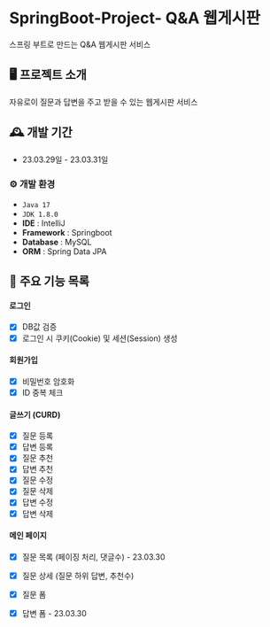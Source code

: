 # SpringBoot-Project- Q&A 웹게시판
스프링 부트로 만드는 Q&A 웹게시판 서비스


## 🖥️ 프로젝트 소개 
자유로이 질문과 답변을 주고 받을 수 있는 웹게시판 서비스

## 🕰️ 개발 기간
* 23.03.29일 - 23.03.31일

### ⚙️ 개발 환경
- `Java 17`
- `JDK 1.8.0`
- **IDE** : IntelliJ
- **Framework** : Springboot
- **Database** : MySQL
- **ORM** : Spring Data JPA

## 📌 주요 기능 목록
#### 로그인 
- [x] DB값 검증
- [x] 로그인 시 쿠키(Cookie) 및 세션(Session) 생성
#### 회원가입
- [x] 비밀번호 암호화
- [x] ID 중복 체크
#### 글쓰기 (CURD)
- [x] 질문 등록
- [x] 답변 등록
- [x] 질문 추천
- [x] 답변 추천
- [x] 질문 수정
- [x] 질문 삭제
- [x] 답변 수정
- [x] 답변 삭제

#### 메인 페이지
- [x] 질문 목록 (페이징 처리, 댓글수) - 23.03.30
- [x] 질문 상세 (질문 하위 답변, 추천수)
- [x] 질문 폼
- [x] 답변 폼 - 23.03.30






